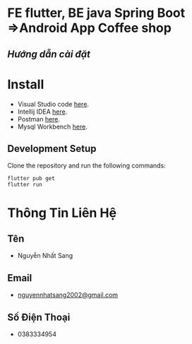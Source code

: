 # FE flutter, BE java Spring Boot =>Android App Coffee shop
## _Hướng dẫn cài đặt_

# Install

* Visual Studio code [here](https://code.visualstudio.com/download).
* Intellij IDEA [here](https://www.jetbrains.com/idea/download).
* Postman [here](https://www.postman.com/downloads/).
* Mysql Workbench [here](https://dev.mysql.com/downloads/workbench/).


## Development Setup
Clone the repository and run the following commands:
```
flutter pub get
flutter run
```

# Thông Tin Liên Hệ

## Tên
- Nguyễn Nhất Sang

## Email
- nguyennhatsang2002@gmail.com

## Số Điện Thoại
- 0383334954
